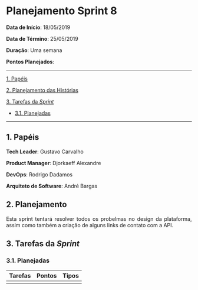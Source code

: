 # Planejamento Sprint 8


**Data de Início**: 18/05/2019

**Data de Término**: 25/05/2019

**Duração**: Uma semana

**Pontos Planejados**: 

-------

[1. Papéis](#_1-papéis)

[2. Planejamento das Histórias](#_2-planejamento-das-historias)

[3. Tarefas da _Sprint_](#_3-tarefas-da-sprint)  

  * [3.1. Planejadas](#_31-planejadas)

-------

## 1. Papéis

**Tech Leader**: Gustavo Carvalho

**Product Manager**: Djorkaeff Alexandre

**DevOps**: Rodrigo Dadamos

**Arquiteto de Software**: André Bargas


## 2. Planejamento
<p align = "justify"> Esta sprint tentará resolver todos os probelmas no design da plataforma, assim como também a criação de alguns links de contato com a API.</p>

## 3. Tarefas da _Sprint_

### 3.1. Planejadas

|Tarefas|Pontos|Tipos|
|--|:--:|--:|
||||








